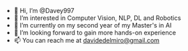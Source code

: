 - 👋 Hi, I’m @Davey997
- 👀 I’m interested in Computer Vision, NLP, DL and Robotics
- 🌱 I’m currently on my second year of my Master's in AI 
- 💞️ I’m looking forward to gain more hands-on experience
- 📫 You can reach me at davidedelmiro@gmail.com

<!---
Davey997/Davey997 is a ✨ special ✨ repository because its `README.md` (this file) appears on your GitHub profile.
You can click the Preview link to take a look at your changes.
--->
